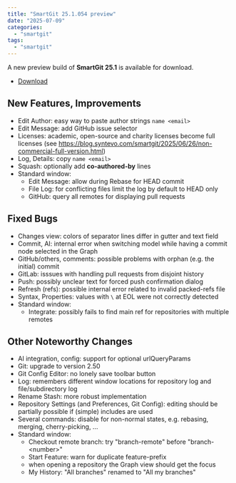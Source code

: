 ```yaml
---
title: "SmartGit 25.1.054 preview"
date: "2025-07-09"
categories: 
  - "smartgit"
tags: 
  - "smartgit"
---
```


A new preview build of **SmartGit 25.1** is available for download.

- [Download](https://www.syntevo.com/smartgit/preview/)

## New Features, Improvements
- Edit Author: easy way to paste author strings `name <email>`
- Edit Message: add GitHub issue selector
- Licenses: academic, open-source and charity licenses become full licenses (see https://blog.syntevo.com/smartgit/2025/06/26/non-commercial-full-version.html)
- Log, Details: copy `name <email>`
- Squash: optionally add **co-authored-by** lines
- Standard window:
	- Edit Message: allow during Rebase for HEAD commit
	- File Log: for conflicting files limit the log by default to HEAD only
	- GitHub: query all remotes for displaying pull requests

## Fixed Bugs
- Changes view: colors of separator lines differ in gutter and text field
- Commit, AI: internal error when switching model while having a commit node selected in the Graph
- GitHub/others, comments: possible problems with orphan (e.g. the initial) commit
- GitLab: isssues with handling pull requests from disjoint history
- Push: possibly unclear text for forced push confirmation dialog
- Refresh (refs): possible internal error related to invalid packed-refs file
- Syntax, Properties: values with `\` at EOL were not correctly detected
- Standard window:
	- Integrate: possibly fails to find main ref for repositories with multiple remotes

## Other Noteworthy Changes
- AI integration, config: support for optional urlQueryParams
- Git: upgrade to version 2.50
- Git Config Editor: no lonely save toolbar button
- Log: remembers different window locations for repository log and file/subdirectory log
- Rename Stash: more robust implementation
- Repository Settings (and Preferences, Git Config): editing should be partially possible if (simple) includes are used
- Several commands: disable for non-normal states, e.g. rebasing, merging, cherry-picking, ...
- Standard window:
	- Checkout remote branch: try "branch-remote" before "branch-\<number\>"
	- Start Feature: warn for duplicate feature-prefix
	- when opening a repository the Graph view should get the focus
	- My History: "All branches" renamed to "All my branches"
